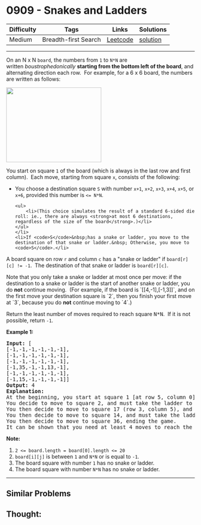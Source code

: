 # 0909 - Snakes and Ladders

Difficulty  | Tags | Links | Solutions
----------- | ---- | ----- | -----
Medium | Breadth-first Search | [Leetcode](https://leetcode.com/problems/snakes-and-ladders) | [solution](https://leetcode.com/problems/snakes-and-ladders/solution/)


-----------

<p>On an N x N <code>board</code>, the numbers from <code>1</code> to <code>N*N</code> are written&nbsp;<em>boustrophedonically</em>&nbsp;<strong>starting from the bottom&nbsp;left of the board</strong>, and alternating direction each row.&nbsp; For example, for a 6 x 6 board, the numbers are written as follows:</p>

<pre>
<img alt="" src="https://assets.leetcode.com/uploads/2018/09/23/snakes.png" style="width: 254px; height: 200px;" />
</pre>

<p>You start on square <code>1</code> of the board (which is always in the last row and&nbsp;first column).&nbsp; Each move, starting from square <code>x</code>, consists of the following:</p>

<ul>
	<li>You choose a destination square <code>S</code> with number&nbsp;<code>x+1</code>, <code>x+2</code>, <code>x+3</code>, <code>x+4</code>, <code>x+5</code>, or <code>x+6</code>, provided this&nbsp;number is&nbsp;<code>&lt;=&nbsp;N*N</code>.

	<ul>
		<li>(This choice simulates the result of a standard 6-sided die roll: ie., there are always <strong>at most 6 destinations, regardless of the size of the board</strong>.)</li>
	</ul>
	</li>
	<li>If <code>S</code>&nbsp;has a snake or ladder, you move to the destination of that snake or ladder.&nbsp; Otherwise, you move to <code>S</code>.</li>
</ul>

<p>A board square on row <code>r</code> and column <code>c</code>&nbsp;has a &quot;snake or ladder&quot; if <code>board[r][c] != -1</code>.&nbsp; The destination of that snake or ladder is <code>board[r][c]</code>.</p>

<p>Note that you only take a snake or ladder at most once per move: if the destination to a snake or ladder is the start of another&nbsp;snake or ladder, you do <strong>not</strong> continue moving.&nbsp; (For example, if the board is `[[4,-1],[-1,3]]`, and on the first move your destination square is `2`, then you finish your first move at&nbsp;`3`, because you do <strong>not</strong> continue moving to `4`.)</p>

<p>Return the least number of moves required to reach square <font face="monospace">N*N</font>.&nbsp; If it is not possible, return <code>-1</code>.</p>

<p><strong>Example 1:</strong></p>

<pre>
<strong>Input: </strong>[
[-1,-1,-1,-1,-1,-1],
[-1,-1,-1,-1,-1,-1],
[-1,-1,-1,-1,-1,-1],
[-1,35,-1,-1,13,-1],
[-1,-1,-1,-1,-1,-1],
[-1,15,-1,-1,-1,-1]]
<strong>Output: </strong>4
<strong>Explanation: </strong>
At the beginning, you start at square 1 [at row 5, column 0].
You decide to move to square 2, and must take the ladder to square 15.
You then decide to move to square 17 (row 3, column 5), and must take the snake to square 13.
You then decide to move to square 14, and must take the ladder to square 35.
You then decide to move to square 36, ending the game.
It can be shown that you need at least 4 moves to reach the N*N-th square, so the answer is 4.
</pre>

<p><strong>Note:</strong></p>

<ol>
	<li><code>2 &lt;= board.length = board[0].length&nbsp;&lt;= 20</code></li>
	<li><code>board[i][j]</code>&nbsp;is between <code>1</code> and <code>N*N</code> or is equal to <code>-1</code>.</li>
	<li>The board&nbsp;square with number <code>1</code> has no snake or ladder.</li>
	<li>The board square with number <code>N*N</code> has no snake or ladder.</li>
</ol>


-----------


## Similar Problems




## Thought:
